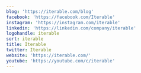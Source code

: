 ```yaml
---
blog: 'https://iterable.com/blog'
facebook: 'https://facebook.com/Iterable'
instagram: 'https://instagram.com/iterable'
linkedin: 'https://linkedin.com/company/iterable'
logohandle: iterable
sort: iterable
title: Iterable
twitter: Iterable
website: 'https://iterable.com/'
youtube: 'https://youtube.com/c/iterable'
---
```

